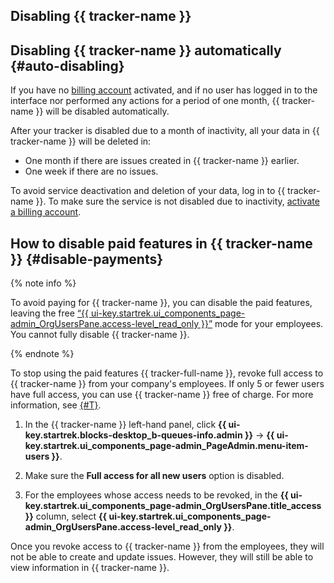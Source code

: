 ## Disabling {{ tracker-name }}

## Disabling {{ tracker-name }} automatically {#auto-disabling}

If you have no [billing account](billing-account.md) activated, and if no user has logged in to the interface nor performed any actions for a period of one month, {{ tracker-name }} will be disabled automatically.

After your tracker is disabled due to a month of inactivity, all your data in {{ tracker-name }} will be deleted in:

* One month if there are issues created in {{ tracker-name }} earlier.
* One week if there are no issues.

To avoid service deactivation and deletion of your data, log in to {{ tracker-name }}. To make sure the service is not disabled due to inactivity, [activate a billing account](billing-account.md#create).

## How to disable paid features in {{ tracker-name }} {#disable-payments}

{% note info %}

To avoid paying for {{ tracker-name }}, you can disable the paid features, leaving the free [<q>{{ ui-key.startrek.ui_components_page-admin_OrgUsersPane.access-level_read_only }}</q>](access.md#readonly) mode for your employees. You cannot fully disable {{ tracker-name }}.

{% endnote %}

To stop using the paid features {{ tracker-full-name }}, revoke full access to {{ tracker-name }} from your company's employees. If only 5 or fewer users have full access, you can use {{ tracker-name }} free of charge. For more information, see [{#T}](pricing.md).

1. In the {{ tracker-name }} left-hand panel, click **{{ ui-key.startrek.blocks-desktop_b-queues-info.admin }}** → **{{ ui-key.startrek.ui_components_page-admin_PageAdmin.menu-item-users }}**.

1. Make sure the **Full access for all new users** option is disabled.

1. For the employees whose access needs to be revoked, in the **{{ ui-key.startrek.ui_components_page-admin_OrgUsersPane.title_access }}** column, select **{{ ui-key.startrek.ui_components_page-admin_OrgUsersPane.access-level_read_only }}**.


Once you revoke access to {{ tracker-name }} from the employees, they will not be able to create and update issues. However, they will still be able to view information in {{ tracker-name }}.